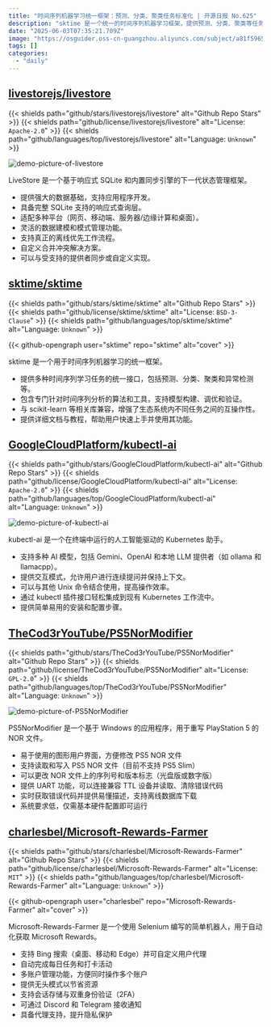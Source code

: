 ```yaml
---
title: "时间序列机器学习统一框架：预测、分类、聚类任务标准化 | 开源日报 No.625"
description: "sktime 是一个统一的时间序列机器学习框架，提供预测、分类、聚类等任务的标准化接口，兼容 scikit-learn 生态，内置专业算法和工具，并配有完善文档。"
date: "2025-06-03T07:35:21.709Z"
image: "https://osguider.oss-cn-guangzhou.aliyuncs.com/subject/a81f5965a392deb8f8e2c52d06f40e02.png"
tags: []
categories:
  - "daily"
---
```


## [livestorejs/livestore](https://github.com/livestorejs/livestore)

{{< shields path="github/stars/livestorejs/livestore" alt="Github Repo Stars" >}} {{< shields path="github/license/livestorejs/livestore" alt="License: `Apache-2.0`" >}} {{< shields path="github/languages/top/livestorejs/livestore" alt="Language: `Unknown`" >}}

![demo-picture-of-livestore](https://static.osguider.com/subject/github/livestorejs/livestore/189aab74eaf61b54bc14df13cf32aa6d.jpeg)

LiveStore 是一个基于响应式 SQLite 和内置同步引擎的下一代状态管理框架。

- 提供强大的数据基础，支持应用程序开发。
- 具备完整 SQLite 支持的响应式查询层。
- 适配多种平台（网页、移动端、服务器/边缘计算和桌面）。
- 灵活的数据建模和模式管理功能。
- 支持真正的离线优先工作流程。
- 自定义合并冲突解决方案。
- 可以与受支持的提供者同步或自定义实现。
  
## [sktime/sktime](https://github.com/sktime/sktime)

{{< shields path="github/stars/sktime/sktime" alt="Github Repo Stars" >}} {{< shields path="github/license/sktime/sktime" alt="License: `BSD-3-Clause`" >}} {{< shields path="github/languages/top/sktime/sktime" alt="Language: `Unknown`" >}}

{{< github-opengraph user="sktime" repo="sktime" alt="cover" >}}

sktime 是一个用于时间序列机器学习的统一框架。

- 提供多种时间序列学习任务的统一接口，包括预测、分类、聚类和异常检测等。
- 包含专门针对时间序列分析的算法和工具，支持模型构建、调优和验证。
- 与 scikit-learn 等相关库兼容，增强了生态系统内不同任务之间的互操作性。
- 提供详细文档与教程，帮助用户快速上手并使用其功能。
  
## [GoogleCloudPlatform/kubectl-ai](https://github.com/GoogleCloudPlatform/kubectl-ai)

{{< shields path="github/stars/GoogleCloudPlatform/kubectl-ai" alt="Github Repo Stars" >}} {{< shields path="github/license/GoogleCloudPlatform/kubectl-ai" alt="License: `Apache-2.0`" >}} {{< shields path="github/languages/top/GoogleCloudPlatform/kubectl-ai" alt="Language: `Unknown`" >}}

![demo-picture-of-kubectl-ai](https://static.osguider.com/subject/github/GoogleCloudPlatform/kubectl-ai/0f2721d80704af4e4ff108ad553e2e4c.gif)

kubectl-ai 是一个在终端中运行的人工智能驱动的 Kubernetes 助手。

- 支持多种 AI 模型，包括 Gemini、OpenAI 和本地 LLM 提供者（如 ollama 和 llamacpp）。
- 提供交互模式，允许用户进行连续提问并保持上下文。
- 可以与其他 Unix 命令结合使用，提高操作效率。
- 通过 kubectl 插件接口轻松集成到现有 Kubernetes 工作流中。
- 提供简单易用的安装和配置步骤。
  
## [TheCod3rYouTube/PS5NorModifier](https://github.com/TheCod3rYouTube/PS5NorModifier)

{{< shields path="github/stars/TheCod3rYouTube/PS5NorModifier" alt="Github Repo Stars" >}} {{< shields path="github/license/TheCod3rYouTube/PS5NorModifier" alt="License: `GPL-2.0`" >}} {{< shields path="github/languages/top/TheCod3rYouTube/PS5NorModifier" alt="Language: `Unknown`" >}}

![demo-picture-of-PS5NorModifier](https://static.osguider.com/subject/github/TheCod3rYouTube/PS5NorModifier/262bef9d3eaf1f786272d347e7e1ba8d.png)

PS5NorModifier 是一个基于 Windows 的应用程序，用于重写 PlayStation 5 的 NOR 文件。

- 易于使用的图形用户界面，方便修改 PS5 NOR 文件
- 支持读取和写入 PS5 NOR 文件（目前不支持 PS5 Slim）
- 可以更改 NOR 文件上的序列号和版本标志（光盘版或数字版）
- 提供 UART 功能，可以连接兼容 TTL 设备并读取、清除错误代码
- 实时获取错误代码并提供易懂描述，支持离线数据库下载
- 系统要求低，仅需基本硬件配置即可运行
  
## [charlesbel/Microsoft-Rewards-Farmer](https://github.com/charlesbel/Microsoft-Rewards-Farmer)

{{< shields path="github/stars/charlesbel/Microsoft-Rewards-Farmer" alt="Github Repo Stars" >}} {{< shields path="github/license/charlesbel/Microsoft-Rewards-Farmer" alt="License: `MIT`" >}} {{< shields path="github/languages/top/charlesbel/Microsoft-Rewards-Farmer" alt="Language: `Unknown`" >}}

{{< github-opengraph user="charlesbel" repo="Microsoft-Rewards-Farmer" alt="cover" >}}

Microsoft-Rewards-Farmer 是一个使用 Selenium 编写的简单机器人，用于自动化获取 Microsoft Rewards。

- 支持 Bing 搜索（桌面、移动和 Edge）并可自定义用户代理
- 自动完成每日任务和打卡活动
- 多账户管理功能，方便同时操作多个账户
- 提供无头模式以节省资源
- 支持会话存储与双重身份验证（2FA）
- 可通过 Discord 和 Telegram 接收通知
- 具备代理支持，提升隐私保护
  
